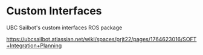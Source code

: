 # Custom Interfaces

UBC Sailbot's custom interfaces ROS package

<https://ubcsailbot.atlassian.net/wiki/spaces/prjt22/pages/1764623016/SOFT+Integration+Planning>

